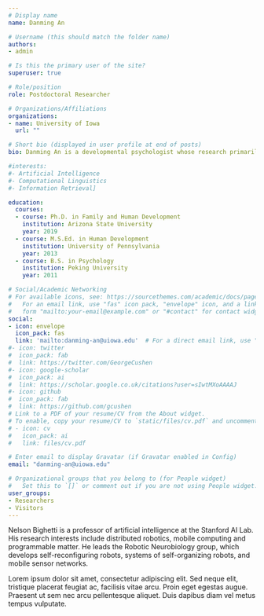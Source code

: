 ```yaml
---
# Display name
name: Danming An

# Username (this should match the folder name)
authors:
- admin

# Is this the primary user of the site?
superuser: true

# Role/position
role: Postdoctoral Researcher

# Organizations/Affiliations
organizations:
- name: University of Iowa
  url: ""

# Short bio (displayed in user profile at end of posts)
bio: Danming An is a developmental psychologist whose research primarily focuses on children’s and adolescents’ socio-emotional development. She currently works as a postdoctoral scholar with Dr. Grazyna Kochanska at the University of Iowa. Her research interests include examining the effects of context (e.g., culture, parenting, family dynamics, peer relationships) and early temperament on children’s socio-emotional development and mental health, as well as investigating the implications of informant discrepancies and situational variations in the measurement of children’s social and psychological adjustment.

#interests:
#- Artificial Intelligence
#- Computational Linguistics
#- Information Retrieval]

education:
  courses:
  - course: Ph.D. in Family and Human Development
    institution: Arizona State University
    year: 2019
  - course: M.S.Ed. in Human Development
    institution: University of Pennsylvania
    year: 2013
  - course: B.S. in Psychology
    institution: Peking University
    year: 2011

# Social/Academic Networking
# For available icons, see: https://sourcethemes.com/academic/docs/page-builder/#icons
#   For an email link, use "fas" icon pack, "envelope" icon, and a link in the
#   form "mailto:your-email@example.com" or "#contact" for contact widget.
social:
- icon: envelope
  icon_pack: fas
  link: 'mailto:danming-an@uiowa.edu'  # For a direct email link, use "mailto:test@example.org".
#- icon: twitter
#  icon_pack: fab
#  link: https://twitter.com/GeorgeCushen
#- icon: google-scholar
#  icon_pack: ai
#  link: https://scholar.google.co.uk/citations?user=sIwtMXoAAAAJ
#- icon: github
#  icon_pack: fab
#  link: https://github.com/gcushen
# Link to a PDF of your resume/CV from the About widget.
# To enable, copy your resume/CV to `static/files/cv.pdf` and uncomment the lines below.
# - icon: cv
#   icon_pack: ai
#   link: files/cv.pdf

# Enter email to display Gravatar (if Gravatar enabled in Config)
email: "danming-an@uiowa.edu"

# Organizational groups that you belong to (for People widget)
#   Set this to `[]` or comment out if you are not using People widget.
user_groups:
- Researchers
- Visitors
---
```


Nelson Bighetti is a professor of artificial intelligence at the Stanford AI Lab. His research interests include distributed robotics, mobile computing and programmable matter. He leads the Robotic Neurobiology group, which develops self-reconfiguring robots, systems of self-organizing robots, and mobile sensor networks.

Lorem ipsum dolor sit amet, consectetur adipiscing elit. Sed neque elit, tristique placerat feugiat ac, facilisis vitae arcu. Proin eget egestas augue. Praesent ut sem nec arcu pellentesque aliquet. Duis dapibus diam vel metus tempus vulputate.
